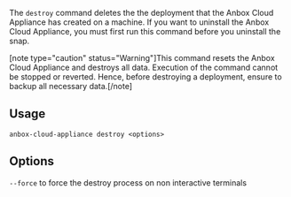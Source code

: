 The `destroy` command deletes the the deployment that the Anbox Cloud Appliance has created on a machine. If you want to uninstall the Anbox Cloud Appliance, you must first run this command before you uninstall the snap.

[note type="caution" status="Warning"]This command resets the Anbox Cloud Appliance and destroys all data. Execution of the command cannot be stopped or reverted. Hence, before destroying a deployment, ensure to backup all necessary data.[/note]

## Usage

    anbox-cloud-appliance destroy <options>

## Options

`--force` to force the destroy process on non interactive terminals